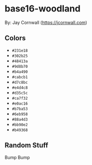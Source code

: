 # base16-woodland

By: Jay Cornwall (https://jcornwall.com)

## Colors

* `#231e18`
* `#302b25`
* `#48413a`
* `#9d8b70`
* `#b4a490`
* `#cabcb1`
* `#d7c8bc`
* `#e4d4c8`
* `#d35c5c`
* `#ca7f32`
* `#e0ac16`
* `#b7ba53`
* `#6eb958`
* `#88a4d3`
* `#bb90e2`
* `#b49368`

## Random Stuff

Bump
Bump
